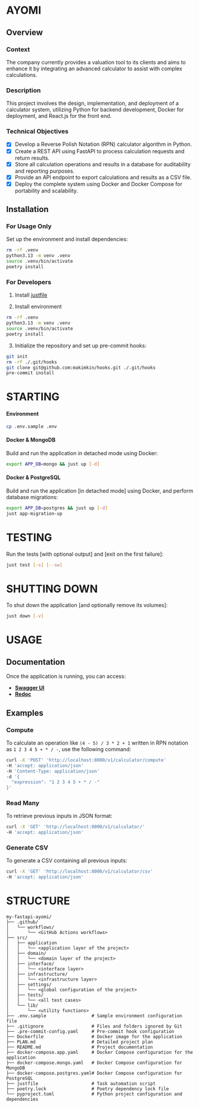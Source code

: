 # AYOMI

## Overview

### Context
The company currently provides a valuation tool to its clients and aims to enhance it by integrating an advanced calculator to assist with complex calculations.

### Description
This project involves the design, implementation, and deployment of a calculator system, utilizing Python for backend development, Docker for deployment, and React.js for the front end.

### Technical Objectives
- [x] Develop a Reverse Polish Notation (RPN) calculator algorithm in Python.
- [x] Create a REST API using FastAPI to process calculation requests and return results.
- [x] Store all calculation operations and results in a database for auditability and reporting purposes.
- [x] Provide an API endpoint to export calculations and results as a CSV file.
- [x] Deploy the complete system using Docker and Docker Compose for portability and scalability.

## Installation

### For Usage Only

Set up the environment and install dependencies:

```bash
rm -rf .venv
python3.13 -m venv .venv
source .venv/bin/activate
poetry install
```

### For Developers

1. Install [justfile](https://github.com/casey/just)

2. Install environment

```bash
rm -rf .venv
python3.13 -m venv .venv
source .venv/bin/activate
poetry install
```

3. Initialize the repository and set up pre-commit hooks:

```bash
git init
rm -rf ./.git/hooks
git clone git@github.com:makimkin/hooks.git ./.git/hooks
pre-commit install
```

# STARTING

#### Environment

```bash
cp .env.sample .env
```

#### Docker & MongoDB

Build and run the application in detached mode using Docker:

```bash
export APP_DB=mongo && just up [-d]
```

#### Docker & PostgreSQL

Build and run the application [in detached mode] using Docker, and perform database migrations:

```bash
export APP_DB=postgres && just up [-d]
just app-migration-up
```

# TESTING

Run the tests [with optional output] and [exit on the first failure]:

```bash
just test [-s] [--sw]
```

# SHUTTING DOWN

To shut down the application [and optionally remove its volumes]:

```bash
just down [-v]
```

# USAGE

## Documentation
Once the application is running, you can access:
- **[Swagger UI](http://localhost:8000/docs)**
- **[Redoc](http://localhost:8000/redoc)**

## Examples

### Compute

To calculate an operation like `(4 - 5) / 3 * 2 + 1` written in RPN notation as `1 2 3 4 5 + * / -`, use the following command:

```bash
curl -X 'POST' 'http://localhost:8000/v1/calculator/compute'
-H 'accept: application/json'
-H 'Content-Type: application/json'
-d '{
  "expression": "1 2 3 4 5 + * / -"
}'
```

### Read Many

To retrieve previous inputs in JSON format:

```bash
curl -X 'GET' 'http://localhost:8000/v1/calculator/'
-H 'accept: application/json'
```

### Generate CSV

To generate a CSV containing all previous inputs:

```bash
curl -X 'GET' 'http://localhost:8000/v1/calculator/csv'
-H 'accept: application/json'
```

# STRUCTURE

```
my-fastapi-ayomi/
├── .github/
│   └── workflows/
│       └── <GitHub Actions workflows>
├── src/
│   ├── application
│   │   └── <application layer of the project>
│   ├── domain/
│   │   └── <domain layer of the project>
│   ├── interface/
│   │   └── <interface layer>
│   ├── infrastructure/
│   │   └── <infrastructure layer>
│   ├── settings/
│   │   └── <global configuration of the project>
│   ├── tests/
│   │   └── <all test cases>
│   └── lib/
│       └── <utility functions>
├── .env.sample                 # Sample environment configuration file
├── .gitignore                  # Files and folders ignored by Git
├── .pre-commit-config.yaml     # Pre-commit hook configuration
├── Dockerfile                  # Docker image for the application
├── PLAN.md                     # Detailed project plan
├── README.md                   # Project documentation
├── docker-compose.app.yaml     # Docker Compose configuration for the application
├── docker-compose.mongo.yaml   # Docker Compose configuration for MongoDB
├── docker-compose.postgres.yaml# Docker Compose configuration for PostgreSQL
├── justfile                    # Task automation script
├── poetry.lock                 # Poetry dependency lock file
└── pyproject.toml              # Python project configuration and dependencies
```
